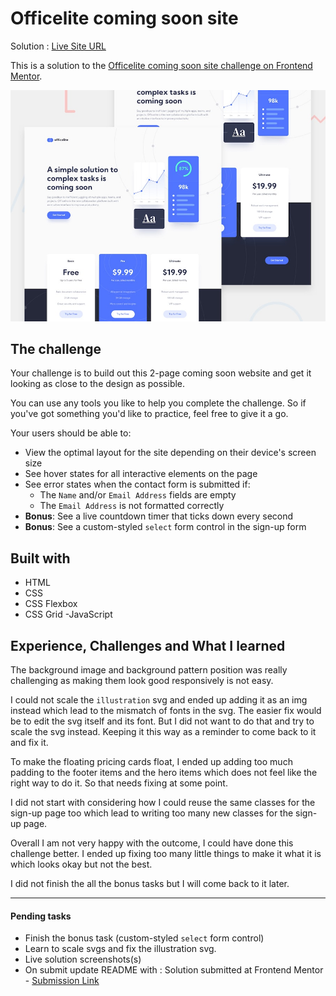 # Officelite coming soon site

Solution : [Live Site URL](https://frontend-mentor-challenges-ecru.vercel.app/officelite-coming-soon-site/)

This is a solution to the [Officelite coming soon site challenge on Frontend Mentor](https://www.frontendmentor.io/challenges/officelite-coming-soon-site-M4DIPNz8g).

![Design preview for the Officelite coming soon site coding challenge](./preview.jpg)

## The challenge

Your challenge is to build out this 2-page coming soon website and get it looking as close to the design as possible.

You can use any tools you like to help you complete the challenge. So if you've got something you'd like to practice, feel free to give it a go.

Your users should be able to:

- View the optimal layout for the site depending on their device's screen size
- See hover states for all interactive elements on the page
- See error states when the contact form is submitted if:
  - The `Name` and/or `Email Address` fields are empty
  - The `Email Address` is not formatted correctly
- **Bonus**: See a live countdown timer that ticks down every second
- **Bonus**: See a custom-styled `select` form control in the sign-up form

## Built with

- HTML
- CSS
- CSS Flexbox
- CSS Grid
  -JavaScript

## Experience, Challenges and What I learned

The background image and background pattern position was really challenging as making them look good responsively is not easy.

I could not scale the `illustration` svg and ended up adding it as an img instead which lead to the mismatch of fonts in the svg. The easier fix would be to edit the svg itself and its font. But I did not want to do that and try to scale the svg instead. Keeping it this way as a reminder to come back to it and fix it.

To make the floating pricing cards float, I ended up adding too much padding to the footer items and the hero items which does not feel like the right way to do it. So that needs fixing at some point.

I did not start with considering how I could reuse the same classes for the sign-up page too which lead to writing too many new classes for the sign-up page.

Overall I am not very happy with the outcome, I could have done this challenge better. I ended up fixing too many little things to make it what it is which looks okay but not the best.

I did not finish the all the bonus tasks but I will come back to it later.

---

#### Pending tasks

- Finish the bonus task (custom-styled `select` form control)
- Learn to scale svgs and fix the illustration svg.
- Live solution screenshots(s)
- On submit update README with : Solution submitted at Frontend Mentor - [Submission Link]()
